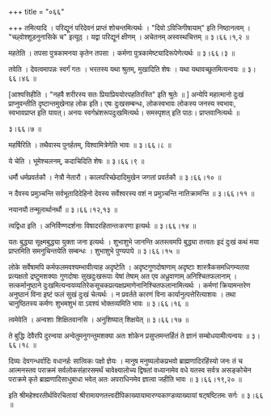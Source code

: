 +++
title = "०६६"

+++
तमित्यादि । परिद्यूनं परिदेवनं प्राप्तं शोचन्तमित्यर्थः । "दिवो ऽविजिगीषायाम्" इति निष्ठानत्वम् । "च्छ्वोश्शूडनुनासिके च" इत्यूठ् । यद्वा परिद्यूनं क्षीणम् । अचेतनम् अस्वस्थचित्तम्  ॥  ३।६६।१,२ ॥   

  

महतेति । तपसा पुत्रकामनया कृतेन तपसा । कर्मणा पुत्रकामेष्ट्यादिरूपेणेत्यर्थः  ॥  ३।६६।३ ॥   

  

तवेति । देवत्वमापन्नः स्वर्गं गतः । भरतस्य यथा श्रुतम्, मुखादिति शेषः । यथा यथावच्छुतमित्यन्वयः  ॥  ३।६६।४६ ॥   

  

\[आश्वसिहीति । "नहवै शरीरस्य सतः प्रियाप्रिययोरपहतिरस्ति" इति श्रुतेः  ॥ \] अन्येपि महात्मानो दुःखं प्राप्नुवन्तीति दृष्टान्तमुखेनाह लोक इति। एषः दुःखसम्बन्धः, लोकस्वभावः लोकस्य जनस्य स्वभावः, स्वभावप्राप्त इति यावत्। अनयः स्वर्गभ्रंशरूपदुःखमित्यर्थः। समस्पृशत् इति पाठः। प्राप्तवानित्यर्थः ॥   

३।६६।७  ॥   

महर्षिरिति । तथैवास्य पुनर्हतम्, विश्वामित्रेणेति भावः  ॥  ३।६६।८ ॥   

  

ये चेति । भूमेश्चलनम्, कदाचिदिति शेषः  ॥  ३।६६।९ ॥   

  

धर्मौ धर्मप्रवर्तकौ । नेत्रौ नेतारौ । कालपरिच्छेदादिमुखेन जगतां प्रवर्तकौ  ॥  ३।६६।१०  ॥   

न दैवस्य प्रमुञ्चन्ति सर्वभूतादिदेहिनो देवस्य सर्वेश्वरस्य वशं न प्रमुञ्चन्ति नातिक्रामन्ति  ॥  ३।६६।११ ॥   

  

नयानयौ तन्मूलार्थानर्थौ  ॥  ३।६६।१२,१३ ॥   

  

त्वद्विधा इति । अनिर्विण्णदर्शनाः विषादरहितान्तःकरणा इत्यर्थः  ॥  ३।६६।१४ ॥   

  

यतः बुद्ध्या सूक्ष्मबुद्ध्या युक्ता जना इत्यर्थः । शुभाशुभे जानन्ति अतस्त्वमपि बुद्ध्या तत्त्वतः इदं दुःखं कथं मया प्राप्तमिति समनुचिन्तयेति सम्बन्धः । शुभाशुभे पुण्यपापे  ॥  ३।६६।१५ ॥   

  

लोके सर्वेषामपि कर्मफलमवश्यम्भावीत्याह अदृष्टेति । अदृष्टगुणदोषाणाम् अदृष्टाः शास्त्रैकसमधिगम्यतया प्रत्यक्षतो द्रष्टुमशक्याः गुणदोषाः सुखदुःखरूपाः येषां तेषाम् अत एव अध्रुवाणाम् अनिश्चितफलानाम् । सत्कर्मानुष्ठाने दुःखमित्यन्वयव्यतिरेकसूचकप्रत्यक्षप्रमाणेनानिश्चितफलानामित्यर्थः । कर्मणां क्रियामन्तरेण अनुष्ठानं विना इष्टं फलं सुखं दुःखं चेत्यर्थः । न प्रवर्तते कारणं विना कार्यानुत्पत्तेरित्याशयः । तथा चानुष्ठितस्य कर्मणः शुभमशुभं वा ऽवश्यं भोक्तव्यमिति भावः  ॥  ३।६६।१६ ॥   

  

त्वमेवेति । अन्वशाः शिक्षितवानसि । अनुशिष्यात् शिक्षयेत्  ॥  ३।६६।१७ ॥   

  

ते बुद्धिः देवैरपि दुरन्वया अन्वेतुमनुगन्तुमशक्या अतः शोकेन प्रसुप्तमन्तर्हितं ते ज्ञानं सम्बोधयामीत्यन्वयः  ॥  ३।६६।१८ ॥   

  

दिव्यः देवगन्धर्वादिः वधानर्हः सात्विकः पक्षो ज्ञेयः । मानुष मनुष्यलोकप्रभवो ब्राह्मणादिरहिंस्यो जनः तं च आत्मनस्तव पराक्रमं सर्वलोकसंहारसमर्थं चावेक्ष्यालोच्य द्विषतां वध्यानामेव वधे यतस्व सर्वत्र असङ्कोचेन पराक्रमे कृते ब्राह्मणादिसाधुबाधा भवेत् अतः अपराधिनमेव ज्ञात्वा जहीति भावः  ॥  ३।६६।१९,२० ॥   

  

इति श्रीमहेश्वरतीर्थविरचितायां श्रीरामायणतत्त्वदीपिकाख्यायामारण्यकाण्डव्याख्यायां षट्षष्टितमः सर्गः  ॥  ३।६६ ॥   

  

